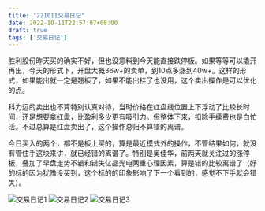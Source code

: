 ```yaml
---
title: "221011交易日记"
date: 2022-10-11T22:57:07+08:00
draft: true
tags: ['交易日记']
---
```


胜利股份昨天买的确实不好，但也没意料到今天能直接跌停板。如果等等可以撬开再出，今天的形式下，开盘大概36w+的卖单，到10点多涨到40w+。这样的形式，如果能出就一定是翘板了，如果不能出挂了也没用，这个卖出操作是可以优化的点。

科力远的卖出也不算特别认真对待，当时价格在红盘线位置上下浮动了比较长时间，还是想要拿红盘，比盈利多少更有吸引力。但整体下来，扣除手续费也是白忙活。不过总算是红盘卖出了，这个操作总归不算错的离谱。

今日买入的两个，都不是板上买的，算是最近模式外的操作，不管结果如何，就没有管住手这块来讲，就已经错的离谱了。特别是奥佳华，前两天就关注过的涨停板，叠加了早盘走势不错和错失亿晶光电两重心理因素，算是错的比较离谱了（好的标的因为犹豫没买到，这个标的的印象影响了下一个看到的，感觉不下手就会错失）。


![交易日记1](/images/221011/IMG_E7007AE8A337-1.jpeg)
![交易日记2](/images/221011/IMG_0523.PNG)
![交易日记3](/images/221011/IMG_0522.PNG)